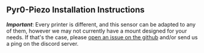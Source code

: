 Pyr0-Piezo Installation Instructions
-----------------------------

***Important***: Every printer is different, and this sensor can be adapted to any of them, however we may not currently have a mount designed for your needs. If that's the case, please [open an issue on the github](https://github.com/pyr0ball/pyr0piezo/issues/new?assignees=pyr0ball&labels=add+support+request&template=printer-mount-request.md&title=%5BMOUNT%5D) and/or send us a ping on the discord server.
